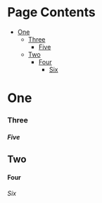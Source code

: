 <!-- >>>>>> BEGIN GENERATED FILE (include): SOURCE test/include/templates/gappy_levels_page_toc.md -->
# Page Contents
- [One](#one)
    - [Three](#three)
        - [Five](#five)
  - [Two](#two)
      - [Four](#four)
          - [Six](#six)

# One

### Three

##### Five

## Two

#### Four

###### Six
<!-- <<<<<< END GENERATED FILE (include): SOURCE test/include/templates/gappy_levels_page_toc.md -->

